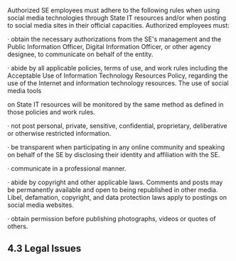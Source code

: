 Authorized SE employees must adhere to the following rules when using social media technologies through State IT resources and/or when posting to social media sites in their official capacities. Authorized employees must:

· obtain the necessary authorizations from the SE's management and the Public Information Officer, Digital Information Officer, or other agency designee, to communicate on behalf of the entity.

· abide by all applicable policies, terms of use, and work rules including the Acceptable Use of Information Technology Resources Policy, regarding the use of the Internet and information technology resources. The use of social media tools

on State IT resources will be monitored by the same method as defined in those policies and work rules.

· not post personal, private, sensitive, confidential, proprietary, deliberative or otherwise restricted information.

· be transparent when participating in any online community and speaking on behalf of the SE by disclosing their identity and affiliation with the SE.

· communicate in a professional manner.

· abide by copyright and other applicable laws. Comments and posts may be permanently available and open to being republished in other media. Libel, defamation, copyright, and data protection laws apply to postings on social media websites.

· obtain permission before publishing photographs, videos or quotes of others.

## **4.3 Legal Issues**
